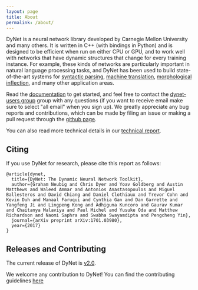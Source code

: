 ```yaml
---
layout: page
title: About
permalink: /about/
---
```


DyNet is a neural network library developed by Carnegie Mellon University and many others. It is written in C++ (with bindings in Python) and is designed to be efficient when run on either CPU or GPU, and to work well with networks that have dynamic structures that change for every training instance. For example, these kinds of networks are particularly important in natural language processing tasks, and DyNet has been used to build state-of-the-art systems for [syntactic parsing](https://github.com/clab/lstm-parser), [machine translation](https://github.com/neubig/lamtram), [morphological inflection](https://github.com/mfaruqui/morph-trans), and many other application areas.

Read the [documentation](http://dynet.readthedocs.io/en/latest/) to get started, and feel free to contact the [dynet-users group](https://groups.google.com/forum/#!forum/dynet-users) group with any questions (if you want to receive email make sure to select "all email" when you sign up). We greatly appreciate any bug reports and contributions, which can be made by filing an issue or making a pull request through the [github page](http://github.com/clab/dynet).

You can also read more technical details in our [technical report](https://arxiv.org/abs/1701.03980).

## Citing

If you use DyNet for research, please cite this report as follows:

    @article{dynet,
      title={DyNet: The Dynamic Neural Network Toolkit},
      author={Graham Neubig and Chris Dyer and Yoav Goldberg and Austin Matthews and Waleed Ammar and Antonios Anastasopoulos and Miguel Ballesteros and David Chiang and Daniel Clothiaux and Trevor Cohn and Kevin Duh and Manaal Faruqui and Cynthia Gan and Dan Garrette and Yangfeng Ji and Lingpeng Kong and Adhiguna Kuncoro and Gaurav Kumar and Chaitanya Malaviya and Paul Michel and Yusuke Oda and Matthew Richardson and Naomi Saphra and Swabha Swayamdipta and Pengcheng Yin},
      journal={arXiv preprint arXiv:1701.03980},
      year={2017}
    }


## Releases and Contributing

The current release of DyNet is [v2.0](https://github.com/clab/dynet/releases/tag/v2.0).

We welcome any contribution to DyNet! You can find the contributing guidelines [here](http://dynet.readthedocs.io/en/latest/contributing.html)

